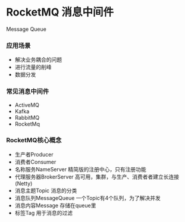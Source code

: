 # RocketMQ 消息中间件
Message Queue
### 应用场景
+ 解决业务耦合的问题
+ 进行流量的削峰
+ 数据分发

### 常见消息中间件
+ ActiveMQ
+ Kafka
+ RabbitMQ
+ RocketMq

### RocketMQ核心概念
+ 生产者Producer
+ 消费者Consumer
+ 名称服务NameServer
    精简版的注册中心，只有注册功能
+ 代理服务器BrokerServer
    高可用，集群，与生产、消费者者建立长连接(Netty)
+ 消息主题Topic
    消息的分类
+ 消息队列MessageQueue
    一个Topic有4个队列，为了解决并发
+ 消息内容Message
    存储在queue里
+ 标签Tag
    用于消息的过滤